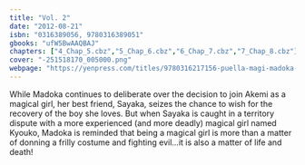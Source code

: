 ```yaml
---
title: "Vol. 2"
date: "2012-08-21"
isbn: "0316389056, 9780316389051"
gbooks: "ufW5BwAAQBAJ"
chapters: ["4_Chap_5.cbz","5_Chap_6.cbz","6_Chap_7.cbz","7_Chap_8.cbz"]
cover: "-251518170_005000.png"
webpage: "https://yenpress.com/titles/9780316217156-puella-magi-madoka-magica-vol-2"
---
```


While Madoka continues to deliberate over the decision to join Akemi as a magical girl, her best friend, Sayaka, seizes the chance to wish for the recovery of the boy she loves. But when Sayaka is caught in a territory dispute with a more experienced (and more deadly) magical girl named Kyouko, Madoka is reminded that being a magical girl is more than a matter of donning a frilly costume and fighting evil...it is also a matter of life and death!
